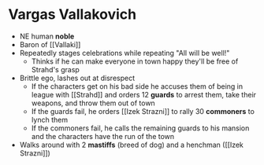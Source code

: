 # Vargas Vallakovich
* NE human **noble**
* Baron of [[Vallaki]]
* Repeatedly stages celebrations while repeating "All will be well!"
  * Thinks if he can make everyone in town happy they'll be free of Strahd's grasp
* Brittle ego, lashes out at disrespect
  * If the characters get on his bad side he accuses them of being in league with [[Strahd]] and orders 12 **guards** to arrest them, take their weapons, and throw them out of town
  * If the guards fail, he orders [[Izek Strazni]] to rally 30 **commoners** to lynch them
  * If the commoners fail, he calls the remaining guards to his mansion and the characters have the run of the town
* Walks around with 2 **mastiffs** (breed of dog) and a henchman ([[Izek Strazni]])